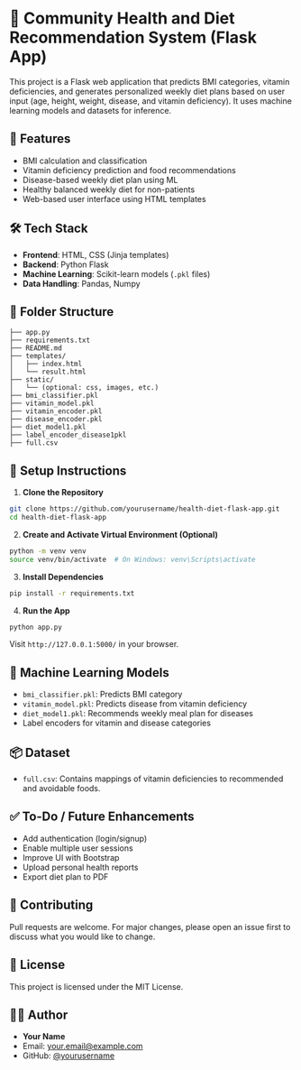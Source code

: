 # 🥗 Community Health and Diet Recommendation System (Flask App)

This project is a Flask web application that predicts BMI categories, vitamin deficiencies, and generates personalized weekly diet plans based on user input (age, height, weight, disease, and vitamin deficiency). It uses machine learning models and datasets for inference.

## 🚀 Features

- BMI calculation and classification
- Vitamin deficiency prediction and food recommendations
- Disease-based weekly diet plan using ML
- Healthy balanced weekly diet for non-patients
- Web-based user interface using HTML templates

## 🛠️ Tech Stack

- **Frontend**: HTML, CSS (Jinja templates)
- **Backend**: Python Flask
- **Machine Learning**: Scikit-learn models (`.pkl` files)
- **Data Handling**: Pandas, Numpy

## 📁 Folder Structure

```
├── app.py
├── requirements.txt
├── README.md
├── templates/
│   ├── index.html
│   └── result.html
├── static/
│   └── (optional: css, images, etc.)
├── bmi_classifier.pkl
├── vitamin_model.pkl
├── vitamin_encoder.pkl
├── disease_encoder.pkl
├── diet_model1.pkl
├── label_encoder_disease1pkl
├── full.csv
```

## 🔧 Setup Instructions

1. **Clone the Repository**

```bash
git clone https://github.com/yourusername/health-diet-flask-app.git
cd health-diet-flask-app
```

2. **Create and Activate Virtual Environment (Optional)**

```bash
python -m venv venv
source venv/bin/activate  # On Windows: venv\Scripts\activate
```

3. **Install Dependencies**

```bash
pip install -r requirements.txt
```

4. **Run the App**

```bash
python app.py
```

Visit `http://127.0.0.1:5000/` in your browser.

## 🧠 Machine Learning Models

- `bmi_classifier.pkl`: Predicts BMI category
- `vitamin_model.pkl`: Predicts disease from vitamin deficiency
- `diet_model1.pkl`: Recommends weekly meal plan for diseases
- Label encoders for vitamin and disease categories

## 📦 Dataset

- `full.csv`: Contains mappings of vitamin deficiencies to recommended and avoidable foods.

## ✅ To-Do / Future Enhancements

- Add authentication (login/signup)
- Enable multiple user sessions
- Improve UI with Bootstrap
- Upload personal health reports
- Export diet plan to PDF

## 🙌 Contributing

Pull requests are welcome. For major changes, please open an issue first to discuss what you would like to change.

## 📜 License

This project is licensed under the MIT License.

## 👨‍💻 Author

- **Your Name**
- Email: your.email@example.com
- GitHub: [@yourusername](https://github.com/yourusername)
